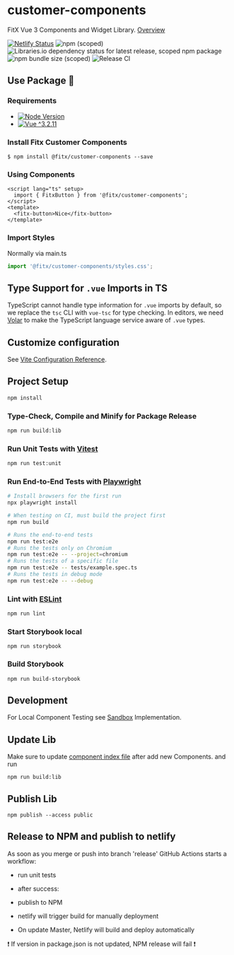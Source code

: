 # customer-components

FitX Vue 3 Components and Widget Library. [Overview](https://customer-components.netlify.app)

[![Netlify Status](https://api.netlify.com/api/v1/badges/72371083-7785-4449-bddc-842826333f40/deploy-status)](https://app.netlify.com/sites/customer-components/deploys)
![npm (scoped)](https://img.shields.io/npm/v/@fitx/customer-components?style=flat-square)
![Libraries.io dependency status for latest release, scoped npm package](https://img.shields.io/librariesio/release/npm/@fitx/customer-components)
![npm bundle size (scoped)](https://img.shields.io/bundlephobia/min/@fitx/customer-components)
![Release CI](https://github.com/FitX/customer-components/actions/workflows/workflow.yml/badge.svg)

## Use Package 🐨
### Requirements
- [![Node Version](https://img.shields.io/badge/Node-lts%20_v.20_-blue)](.nvmrc)
- [![Vue ^3.2.11](https://img.shields.io/badge/Vue-^3.4-blue)](.package.json)

### Install Fitx Customer Components

```shell
$ npm install @fitx/customer-components --save
```

### Using Components

```vue
<script lang="ts" setup>
  import { FitxButton } from '@fitx/customer-components';
</script>
<template>
  <fitx-button>Nice</fitx-button>
</template>
```

### Import Styles
Normally via main.ts
```js
import '@fitx/customer-components/styles.css';
```

## Type Support for `.vue` Imports in TS

TypeScript cannot handle type information for `.vue` imports by default, so we replace the `tsc` CLI with `vue-tsc` for type checking. In editors, we need [Volar](https://marketplace.visualstudio.com/items?itemName=Vue.volar) to make the TypeScript language service aware of `.vue` types.

## Customize configuration

See [Vite Configuration Reference](https://vitejs.dev/config/).

## Project Setup

```sh
npm install
```

### Type-Check, Compile and Minify for Package Release

```sh
npm run build:lib
```

### Run Unit Tests with [Vitest](https://vitest.dev/)

```sh
npm run test:unit
```

### Run End-to-End Tests with [Playwright](https://playwright.dev)

```sh
# Install browsers for the first run
npx playwright install

# When testing on CI, must build the project first
npm run build

# Runs the end-to-end tests
npm run test:e2e
# Runs the tests only on Chromium
npm run test:e2e -- --project=chromium
# Runs the tests of a specific file
npm run test:e2e -- tests/example.spec.ts
# Runs the tests in debug mode
npm run test:e2e -- --debug
```

### Lint with [ESLint](https://eslint.org/)

```sh
npm run lint
```

### Start Storybook local
```
npm run storybook
```

### Build Storybook
```
npm run build-storybook
```

## Development
For Local Component Testing see [Sandbox](./sandbox/) Implementation.


## Update Lib
Make sure to update [component index file](src/components/index.ts) after add new Components. and run
```
npm run build:lib
```
## Publish Lib
```
npm publish --access public
```

## Release to NPM and publish to netlify
As soon as you merge or push into branch 'release' GitHub Actions starts a workflow:
- run unit tests
- after success:
- publish to NPM
- netlify will trigger build for manually deployment

- On update Master, Netlify will build and deploy automatically

❗ If version in package.json is not updated, NPM release will fail ❗
